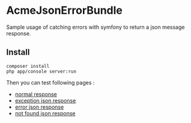 # AcmeJsonErrorBundle

Sample usage of catching errors with symfony to return a json message response.

## Install

```
composer install
php app/console server:run
```

Then you can test following pages :

* [normal response](http://127.0.0.1:8000/)
* [exception json response](http://127.0.0.1:8000/exception)
* [error json response](http://127.0.0.1:8000/error)
* [not found json response](http://127.0.0.1:8000/notfound)
